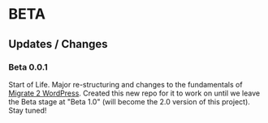 BETA
================

Updates / Changes
----------------

### Beta 0.0.1

Start of Life. Major re-structuring and changes to the fundamentals of [Migrate 2 WordPress](https://github.com/Bellfalasch/Migrate-2-WP). Created this new repo for it to work on until we leave the Beta stage at "Beta 1.0" (will become the 2.0 version of this project). Stay tuned!